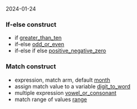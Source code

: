 2024-01-24

### If-else construct
- if [greater_than_ten](greater_than_ten.rs)
- if-else [odd_or_even](odd_or_even.rs)
- if-else if else [positive_negative_zero](positive_negative_zero.rs)


### Match construct
- expression, match arm, default [month](month.rs)
- assign match value to a variable [digit_to_word](digit_to_word.rs)
- multiple expression [vowel_or_consonant](vowel_or_consonant.rs)
- match range of values [range](range.rs)